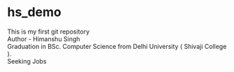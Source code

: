 # hs_demo
This is my first git repository <br>
Author - Himanshu Singh<br>
Graduation in BSc. Computer Science from Delhi University ( Shivaji College ).<br>
Seeking Jobs